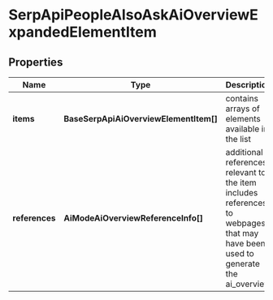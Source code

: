 # SerpApiPeopleAlsoAskAiOverviewExpandedElementItem

## Properties

| Name | Type | Description | Notes |
|------------ | ------------- | ------------- | -------------|
**items** | **BaseSerpApiAiOverviewElementItem[]** | contains arrays of elements available in the list |[optional]|
**references** | **AiModeAiOverviewReferenceInfo[]** | additional references relevant to the item<br>includes references to webpages that may have been used to generate the ai_overview |[optional]|